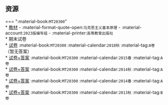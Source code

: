 ## 资源  
=== ":material-book:`MT20300`"  
    * [教材](https://api.ecylt.top/v1/lanzou_link?url=https://cqu-openlib.lanzout.com/i2GlN244kd4d&type=down) - :material-format-quote-open:`马克思主义基本原理` - :material-account:`2023版编写组` - :material-printer:`高等教育出版社`  
    * 期末试卷  
        * [试卷](https://api.ecylt.top/v1/lanzou_link?url=https://cqu-openlib.lanzout.com/iXktN244kech&type=down) :material-book:`MT20300` :material-calendar:`2018秋` :material-tag:`A卷` （暂无答案）  
        * [试卷+答案](https://api.ecylt.top/v1/lanzou_link?url=https://cqu-openlib.lanzout.com/i1HzZ244ke8d&type=down) :material-book:`MT20300` :material-calendar:`2015春` :material-tag:`A卷`  
        * [试卷+答案](https://api.ecylt.top/v1/lanzou_link?url=https://cqu-openlib.lanzout.com/i7hV5244ke5a&type=down) :material-book:`MT20300` :material-calendar:`2014秋` :material-tag:`A卷`  
        * [试卷+答案](https://api.ecylt.top/v1/lanzou_link?url=https://cqu-openlib.lanzout.com/i1sLj244ke0f&type=down) :material-book:`MT20300` :material-calendar:`2014春` :material-tag:`A卷`  
        * [试卷+答案](https://api.ecylt.top/v1/lanzou_link?url=https://cqu-openlib.lanzout.com/iUpPr244kdva&type=down) :material-book:`MT20300` :material-calendar:`2013秋` :material-tag:`B卷`  